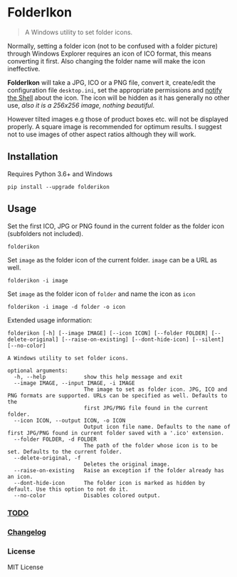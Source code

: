 # FolderIkon

> A Windows utility to set folder icons.

Normally, setting a folder icon (not to be confused with a folder picture) through Windows Explorer requires an icon of ICO format, this means converting it first. Also changing the folder name will make the icon ineffective.

**FolderIkon** will take a JPG, ICO or a PNG file, convert it, create/edit the configuration file `desktop.ini`, set the appropriate permissions and [notify the Shell](https://docs.microsoft.com/windows/win32/api/shlobj_core/nf-shlobj_core-shchangenotify) about the icon. The icon will be hidden as it has generally no other use, *also it is a 256x256 image, nothing beautiful*.

However tilted images e.g those of product boxes etc. will not be displayed properly. A square image is recommended for optimum results. I suggest not to use images of other aspect ratios although they will work.

## Installation

Requires Python 3.6+ and Windows

```
pip install --upgrade folderikon
```

## Usage

Set the first ICO, JPG or PNG found in the current folder as the folder icon (subfolders not included).
```
folderikon
```

Set `image` as the folder icon of the current folder. `image` can be a URL as well.
```
folderikon -i image
```

Set `image` as the folder icon of `folder` and name the icon as `icon`
```
folderikon -i image -d folder -o icon
```

Extended usage information:
```
folderikon [-h] [--image IMAGE] [--icon ICON] [--folder FOLDER] [--delete-original] [--raise-on-existing] [--dont-hide-icon] [--silent] [--no-color]

A Windows utility to set folder icons.

optional arguments:
  -h, --help            show this help message and exit
  --image IMAGE, --input IMAGE, -i IMAGE
                        The image to set as folder icon. JPG, ICO and PNG formats are supported. URLs can be specified as well. Defaults to the       
                        first JPG/PNG file found in the current folder.
  --icon ICON, --output ICON, -o ICON
                        Output icon file name. Defaults to the name of first JPG/PNG found in current folder saved with a '.ico' extension.
  --folder FOLDER, -d FOLDER
                        The path of the folder whose icon is to be set. Defaults to the current folder.
  --delete-original, -f
                        Deletes the original image.
  --raise-on-existing   Raise an exception if the folder already has an icon.
  --dont-hide-icon      The folder icon is marked as hidden by default. Use this option to not do it.
  --no-color            Disables colored output.
```

### [TODO](TODO.md)

### [Changelog](CHANGELOG.md)

### License
MIT License
